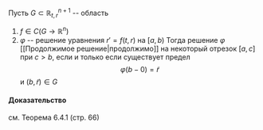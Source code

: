 Пусть $G\subset\mathbb{R}_{t,r}^{n+1}$ -- область
1. $f\in C(G\rightarrow\mathbb{R}^n)$
2. $\varphi$ -- решение уравнения $r'=f(t,r)$ на $[a,b)$
Тогда решение $\varphi$ [[Продолжимое решение|продолжимо]] на некоторый отрезок $[a,c]$ при $c>b$, если и только если существует предел $$\varphi(b-0)=\tilde{r}$$ и $(b,\tilde{r})\in G$
#### Доказательство 
см. Теорема 6.4.1 (стр. 66)
